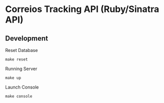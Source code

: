 # Correios Tracking API (Ruby/Sinatra API)

## Development

Reset Database
```
make reset
```

Running Server
```
make up
```

Launch Console
```
make console
```
